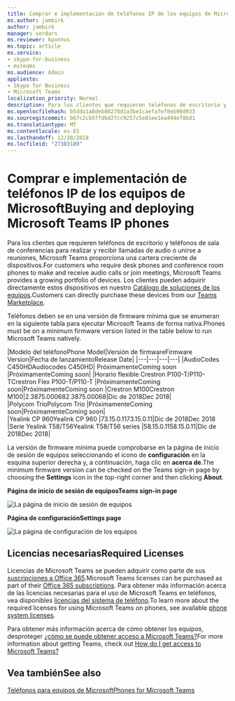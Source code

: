 ```yaml
---
title: Comprar e implementación de teléfonos IP de los equipos de Microsoft
ms.author: jambirk
author: jambirk
manager: serdars
ms.reviewer: kponnus
ms.topic: article
ms.service:
- skype-for-business
- msteams
ms.audience: Admin
appliesto:
- Skype for Business
- Microsoft Teams
localization_priority: Normal
description: Para los clientes que requieren teléfonos de escritorio y teléfonos de sala de conferencias para realizar y recibir llamadas de audio o unirse a reuniones, Microsoft Teams proporciona una cartera creciente de dispositivos. Los clientes pueden adquirir directamente estos dispositivos en nuestro Marketplace de los equipos.
ms.openlocfilehash: b5dda1a8deb88278d1a3be1caefa7ef8eb90d933
ms.sourcegitcommit: b67c2cb5ffd6d27cc9257c5e81ee1ea494ef8bd1
ms.translationtype: MT
ms.contentlocale: es-ES
ms.lasthandoff: 12/20/2018
ms.locfileid: "27383189"
---
```

# <a name="buying-and-deploying-microsoft-teams-ip-phones"></a><span data-ttu-id="a82fa-104">Comprar e implementación de teléfonos IP de los equipos de Microsoft</span><span class="sxs-lookup"><span data-stu-id="a82fa-104">Buying and deploying Microsoft Teams IP phones</span></span>

<span data-ttu-id="a82fa-105">Para los clientes que requieren teléfonos de escritorio y teléfonos de sala de conferencias para realizar y recibir llamadas de audio o unirse a reuniones, Microsoft Teams proporciona una cartera creciente de dispositivos.</span><span class="sxs-lookup"><span data-stu-id="a82fa-105">For customers who require desk phones and conference room phones to make and receive audio calls or join meetings, Microsoft Teams provides a growing portfolio of devices.</span></span> <span data-ttu-id="a82fa-106">Los clientes pueden adquirir directamente estos dispositivos en nuestro [Catálogo de soluciones de los equipos](http://office.com/teamsdevices).</span><span class="sxs-lookup"><span data-stu-id="a82fa-106">Customers can directly purchase these devices from our [Teams Marketplace](http://office.com/teamsdevices).</span></span>

<span data-ttu-id="a82fa-107">Teléfonos deben se en una versión de firmware mínima que se enumeran en la siguiente tabla para ejecutar Microsoft Teams de forma nativa.</span><span class="sxs-lookup"><span data-stu-id="a82fa-107">Phones must be on a minimum firmware version listed in the table below to run Microsoft Teams natively.</span></span>

|<span data-ttu-id="a82fa-108">Modelo del teléfono</span><span class="sxs-lookup"><span data-stu-id="a82fa-108">Phone Model</span></span>|<span data-ttu-id="a82fa-109">Versión de firmware</span><span class="sxs-lookup"><span data-stu-id="a82fa-109">Firmware Version</span></span>|<span data-ttu-id="a82fa-110">Fecha de lanzamiento</span><span class="sxs-lookup"><span data-stu-id="a82fa-110">Release Date</span></span>|
|---|---|---|---|
|<span data-ttu-id="a82fa-111">AudioCodes C450HD</span><span class="sxs-lookup"><span data-stu-id="a82fa-111">Audiocodes C450HD</span></span>| <span data-ttu-id="a82fa-112">Próximamente</span><span class="sxs-lookup"><span data-stu-id="a82fa-112">Coming soon</span></span> |<span data-ttu-id="a82fa-113">Próximamente</span><span class="sxs-lookup"><span data-stu-id="a82fa-113">Coming soon</span></span>|
|<span data-ttu-id="a82fa-114">Horario flexible Crestron P100-T/P110-T</span><span class="sxs-lookup"><span data-stu-id="a82fa-114">Crestron Flex P100-T/P110-T</span></span>    |<span data-ttu-id="a82fa-115">Próximamente</span><span class="sxs-lookup"><span data-stu-id="a82fa-115">Coming soon</span></span>|<span data-ttu-id="a82fa-116">Próximamente</span><span class="sxs-lookup"><span data-stu-id="a82fa-116">Coming soon</span></span>
|<span data-ttu-id="a82fa-117">Crestron M100</span><span class="sxs-lookup"><span data-stu-id="a82fa-117">Crestron M100</span></span>|<span data-ttu-id="a82fa-118">2.3875.00068</span><span class="sxs-lookup"><span data-stu-id="a82fa-118">2.3875.00068</span></span>|<span data-ttu-id="a82fa-119">Dic de 2018</span><span class="sxs-lookup"><span data-stu-id="a82fa-119">Dec 2018</span></span>|       
|<span data-ttu-id="a82fa-120">Polycom Trio</span><span class="sxs-lookup"><span data-stu-id="a82fa-120">Polycom Trio</span></span>   |<span data-ttu-id="a82fa-121">Próximamente</span><span class="sxs-lookup"><span data-stu-id="a82fa-121">Coming soon</span></span>|<span data-ttu-id="a82fa-122">Próximamente</span><span class="sxs-lookup"><span data-stu-id="a82fa-122">Coming soon</span></span>|   
|<span data-ttu-id="a82fa-123">Yealink CP 960</span><span class="sxs-lookup"><span data-stu-id="a82fa-123">Yealink CP 960</span></span> |<span data-ttu-id="a82fa-124">73.15.0.11</span><span class="sxs-lookup"><span data-stu-id="a82fa-124">73.15.0.11</span></span>|<span data-ttu-id="a82fa-125">Dic de 2018</span><span class="sxs-lookup"><span data-stu-id="a82fa-125">Dec 2018</span></span>
|<span data-ttu-id="a82fa-126">Serie Yealink T58/T56</span><span class="sxs-lookup"><span data-stu-id="a82fa-126">Yealink T58/T56 series</span></span> |<span data-ttu-id="a82fa-127">58.15.0.11</span><span class="sxs-lookup"><span data-stu-id="a82fa-127">58.15.0.11</span></span>|<span data-ttu-id="a82fa-128">Dic de 2018</span><span class="sxs-lookup"><span data-stu-id="a82fa-128">Dec 2018</span></span>|


<span data-ttu-id="a82fa-129">La versión de firmware mínima puede comprobarse en la página de inicio de sesión de equipos seleccionando el icono de **configuración** en la esquina superior derecha y, a continuación, haga clic en **acerca de**.</span><span class="sxs-lookup"><span data-stu-id="a82fa-129">The minimum firmware version can be checked on the Teams sign-in page by choosing the **Settings** icon in the top-right corner and then clicking **About**.</span></span>

<span data-ttu-id="a82fa-130">**Página de inicio de sesión de equipos**</span><span class="sxs-lookup"><span data-stu-id="a82fa-130">**Teams sign-in page**</span></span>

![La página de inicio de sesión de equipos](media/teams-sign-in-page.jpg)

<span data-ttu-id="a82fa-132">**Página de configuración**</span><span class="sxs-lookup"><span data-stu-id="a82fa-132">**Settings page**</span></span>

![La página de configuración de los equipos](media/teams-settings-page.jpg)

## <a name="required-licenses"></a><span data-ttu-id="a82fa-134">Licencias necesarias</span><span class="sxs-lookup"><span data-stu-id="a82fa-134">Required Licenses</span></span>

<span data-ttu-id="a82fa-135">Licencias de Microsoft Teams se pueden adquirir como parte de sus [suscripciones a Office 365](Office-365-licensing.md).</span><span class="sxs-lookup"><span data-stu-id="a82fa-135">Microsoft Teams licenses can be purchased as part of their [Office 365 subscriptions](Office-365-licensing.md).</span></span> <span data-ttu-id="a82fa-136">Para obtener más información acerca de las licencias necesarias para el uso de Microsoft Teams en teléfonos, vea disponibles [licencias del sistema de teléfono](https://products.office.com/en-us/microsoft-teams/voice-calling).</span><span class="sxs-lookup"><span data-stu-id="a82fa-136">To learn more about the required licenses for using Microsoft Teams on phones, see available [phone system licenses](https://products.office.com/en-us/microsoft-teams/voice-calling).</span></span>

<span data-ttu-id="a82fa-137">Para obtener más información acerca de cómo obtener los equipos, desproteger [¿cómo se puede obtener acceso a Microsoft Teams?](https://support.office.com/article/fc7f1634-abd3-4f26-a597-9df16e4ca65b)</span><span class="sxs-lookup"><span data-stu-id="a82fa-137">For more information about getting Teams, check out [How do I get access to Microsoft Teams?](https://support.office.com/article/fc7f1634-abd3-4f26-a597-9df16e4ca65b)</span></span>


## <a name="see-also"></a><span data-ttu-id="a82fa-138">Vea también</span><span class="sxs-lookup"><span data-stu-id="a82fa-138">See also</span></span>

[<span data-ttu-id="a82fa-139">Teléfonos para equipos de Microsoft</span><span class="sxs-lookup"><span data-stu-id="a82fa-139">Phones for Microsoft Teams</span></span>](phones-for-teams.md)